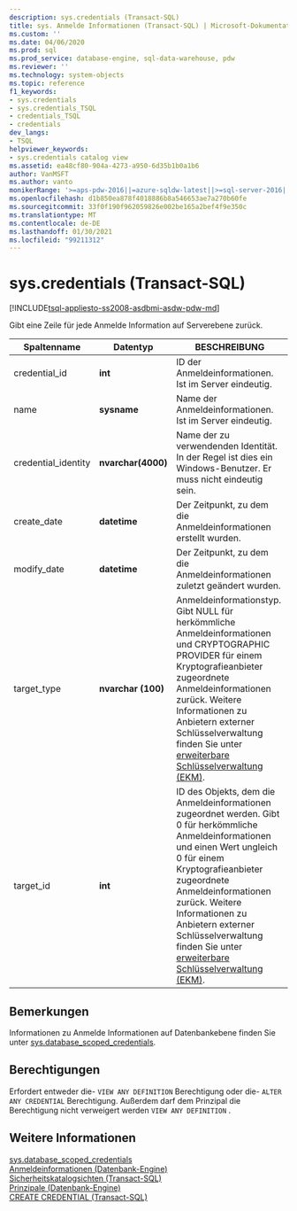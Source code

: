 ```yaml
---
description: sys.credentials (Transact-SQL)
title: sys. Anmelde Informationen (Transact-SQL) | Microsoft-Dokumentation
ms.custom: ''
ms.date: 04/06/2020
ms.prod: sql
ms.prod_service: database-engine, sql-data-warehouse, pdw
ms.reviewer: ''
ms.technology: system-objects
ms.topic: reference
f1_keywords:
- sys.credentials
- sys.credentials_TSQL
- credentials_TSQL
- credentials
dev_langs:
- TSQL
helpviewer_keywords:
- sys.credentials catalog view
ms.assetid: ea48cf80-904a-4273-a950-6d35b1b0a1b6
author: VanMSFT
ms.author: vanto
monikerRange: '>=aps-pdw-2016||=azure-sqldw-latest||>=sql-server-2016||>=sql-server-linux-2017||=azuresqldb-mi-current'
ms.openlocfilehash: d1b850ea878f4018886b8a546653ae7a270b60fe
ms.sourcegitcommit: 33f0f190f962059826e002be165a2bef4f9e350c
ms.translationtype: MT
ms.contentlocale: de-DE
ms.lasthandoff: 01/30/2021
ms.locfileid: "99211312"
---
```

# <a name="syscredentials-transact-sql"></a>sys.credentials (Transact-SQL)
[!INCLUDE[tsql-appliesto-ss2008-asdbmi-asdw-pdw-md](../../includes/tsql-appliesto-ss2008-asdbmi-asdw-pdw-md.md)]

  Gibt eine Zeile für jede Anmelde Information auf Serverebene zurück.  
  
|Spaltenname|Datentyp|BESCHREIBUNG|  
|-----------------|---------------|-----------------|  
|credential_id|**int**|ID der Anmeldeinformationen. Ist im Server eindeutig.|  
|name|**sysname**|Name der Anmeldeinformationen. Ist im Server eindeutig.|  
|credential_identity|**nvarchar(4000)**|Name der zu verwendenden Identität. In der Regel ist dies ein Windows-Benutzer. Er muss nicht eindeutig sein.|  
|create_date|**datetime**|Der Zeitpunkt, zu dem die Anmeldeinformationen erstellt wurden.|  
|modify_date|**datetime**|Der Zeitpunkt, zu dem die Anmeldeinformationen zuletzt geändert wurden.|  
|target_type|**nvarchar (100)**|Anmeldeinformationstyp. Gibt NULL für herkömmliche Anmeldeinformationen und CRYPTOGRAPHIC PROVIDER für einem Kryptografieanbieter zugeordnete Anmeldeinformationen zurück. Weitere Informationen zu Anbietern externer Schlüsselverwaltung finden Sie unter [erweiterbare Schlüsselverwaltung &#40;EKM&#41;](../../relational-databases/security/encryption/extensible-key-management-ekm.md).|  
|target_id|**int**|ID des Objekts, dem die Anmeldeinformationen zugeordnet werden. Gibt 0 für herkömmliche Anmeldeinformationen und einen Wert ungleich 0 für einem Kryptografieanbieter zugeordnete Anmeldeinformationen zurück. Weitere Informationen zu Anbietern externer Schlüsselverwaltung finden Sie unter [erweiterbare Schlüsselverwaltung &#40;EKM&#41;](../../relational-databases/security/encryption/extensible-key-management-ekm.md).|  

## <a name="remarks"></a>Bemerkungen  
Informationen zu Anmelde Informationen auf Datenbankebene finden Sie unter [sys.database_scoped_credentials](../../relational-databases/system-catalog-views/sys-database-scoped-credentials-transact-sql.md).
  
## <a name="permissions"></a>Berechtigungen  
 Erfordert entweder die- `VIEW ANY DEFINITION` Berechtigung oder die- `ALTER ANY CREDENTIAL` Berechtigung. Außerdem darf dem Prinzipal die Berechtigung nicht verweigert werden `VIEW ANY DEFINITION` .  
  
## <a name="see-also"></a>Weitere Informationen  
 [sys.database_scoped_credentials](../../relational-databases/system-catalog-views/sys-database-scoped-credentials-transact-sql.md)   
 [Anmeldeinformationen &#40;Datenbank-Engine&#41;](../../relational-databases/security/authentication-access/credentials-database-engine.md)   
 [Sicherheitskatalogsichten &#40;Transact-SQL&#41;](../../relational-databases/system-catalog-views/security-catalog-views-transact-sql.md)   
 [Prinzipale &#40;Datenbank-Engine&#41;](../../relational-databases/security/authentication-access/principals-database-engine.md)   
 [CREATE CREDENTIAL &#40;Transact-SQL&#41;](../../t-sql/statements/create-credential-transact-sql.md)  
  
  
